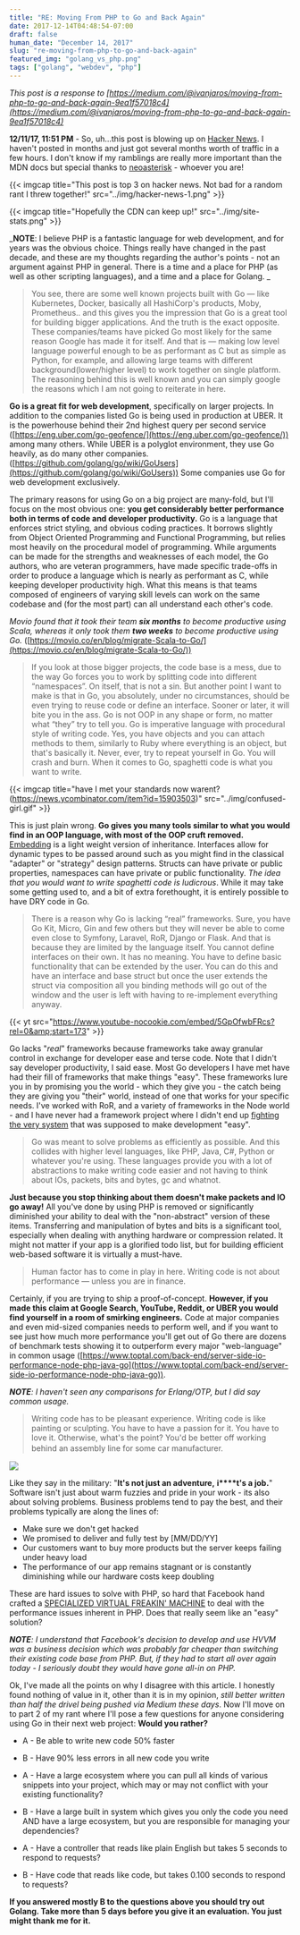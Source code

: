 ```yaml
---
title: "RE: Moving From PHP to Go and Back Again"
date: 2017-12-14T04:48:54-07:00
draft: false
human_date: "December 14, 2017"
slug: "re-moving-from-php-to-go-and-back-again"
featured_img: "golang_vs_php.png"
tags: ["golang", "webdev", "php"]
---
```



_This post is a response to [https://medium.com/@ivanjaros/moving-from-php-to-go-and-back-again-9ea1f57018c4](https://medium.com/@ivanjaros/moving-from-php-to-go-and-back-again-9ea1f57018c4)_

**12/11/17, 11:51 PM** - So, uh...this post is blowing up on [Hacker News](https://news.ycombinator.com/news). I haven't posted in months and just got several months worth of traffic in a few hours. I don't know if my ramblings are really more important than the MDN docs but special thanks to [neoasterisk](https://news.ycombinator.com/user?id=neoasterisk) - whoever you are! 


{{< imgcap title="This post is top 3 on hacker news. Not bad for a random rant I threw together!" src="../img/hacker-news-1.png" >}}

{{< imgcap title="Hopefully the CDN can keep up!" src="../img/site-stats.png" >}}

_**NOTE**: I believe PHP is a fantastic language for web development, and for years was the obvious choice. Things really have changed in the past decade, and these are my thoughts regarding the author's points - not an argument against PHP in general. There is a time and a place for PHP (as well as other scripting languages), and a time and a place for Golang. _ 


> You see, there are some well known projects built with Go — like Kubernetes, Docker, basically all HashiCorp's products, Moby, Prometheus.. and this gives you the impression that Go is a great tool for building bigger applications. And the truth is the exact opposite. These companies/teams have picked Go most likely for the same reason Google has made it for itself. And that is — making low level language powerful enough to be as performant as C but as simple as Python, for example, and allowing large teams with different background(lower/higher level) to work together on single platform. The reasoning behind this is well known and you can simply google the reasons which I am not going to reiterate in here.

**Go is a great fit for web development**, specifically on larger projects. In addition to the companies listed Go is being used in production at UBER. It is the powerhouse behind their 2nd highest query per second service ([https://eng.uber.com/go-geofence/](https://eng.uber.com/go-geofence/)) among many others. While UBER is a polyglot environment, they use Go heavily, as do many other companies. ([https://github.com/golang/go/wiki/GoUsers](https://github.com/golang/go/wiki/GoUsers)) Some companies use Go for web development exclusively. 

The primary reasons for using Go on a big project are many-fold, but I'll focus on the most obvious one: **you get considerably better performance both in terms of code and developer productivity.** Go is a language that enforces strict styling, and obvious coding practices. It borrows slightly from Object Oriented Programming and Functional Programming, but relies most heavily on the procedural model of programming. While arguments can be made for the strengths and weaknesses of each model, the Go authors, who are veteran programmers, have made specific trade-offs in order to produce a language which is nearly as performant as C, while keeping developer productivity high. What this means is that teams composed of engineers of varying skill levels can work on the same codebase and (for the most part) can all understand each other's code. 


_Movio found that it took their team **six months** to become productive using Scala, whereas it only took them **two weeks** to become productive using Go._ ([https://movio.co/en/blog/migrate-Scala-to-Go/](https://movio.co/en/blog/migrate-Scala-to-Go/))

> If you look at those bigger projects, the code base is a mess, due to the way Go forces you to work by splitting code into different “namespaces”. On itself, that is not a sin. But another point I want to make is that in Go, you absolutely, under no circumstances, should be even trying to reuse code or define an interface. Sooner or later, it will bite you in the ass. Go is not OOP in any shape or form, no matter what “they” try to tell you. Go is imperative language with procedural style of writing code. Yes, you have objects and you can attach methods to them, similarly to Ruby where everything is an object, but that's basically it. Never, ever, try to repeat yourself in Go. You will crash and burn. When it comes to Go, spaghetti code is what you want to write.

{{< imgcap title="have I met your standards now warent? (https://news.ycombinator.com/item?id=15903503)" src="../img/confused-girl.gif" >}}

This is just plain wrong. **Go gives you many tools similar to what you would find in an OOP language, with most of the OOP cruft removed.** [Embedding](https://golang.org/doc/effective_go.html#embedding) is a light weight version of inheritance. Interfaces allow for dynamic types to be passed around such as you might find in the classical "adapter" or "strategy" design patterns. Structs can have private or public properties, namespaces can have private or public functionality. _The idea that you would want to write spaghetti code is ludicrous_. While it may take some getting used to, and a bit of extra forethought, it is entirely possible to have DRY code in Go.

> There is a reason why Go is lacking “real” frameworks. Sure, you have Go Kit, Micro, Gin and few others but they will never be able to come even close to Symfony, Laravel, RoR, Django or Flask. And that is because they are limited by the language itself. You cannot define interfaces on their own. It has no meaning. You have to define basic functionality that can be extended by the user. You can do this and have an interface and base struct but once the user extends the struct via composition all you binding methods will go out of the window and the user is left with having to re-implement everything anyway.

{{< yt src="https://www.youtube-nocookie.com/embed/5GpOfwbFRcs?rel=0&amp;start=173" >}}


Go lacks "_real_" frameworks because frameworks take away granular control in exchange for developer ease and terse code. Note that I didn't say developer productivity, I said ease. Most Go developers I have met have had their fill of frameworks that make things "easy". These frameworks lure you in by promising you the world - which they give you - the catch being they are giving you "their" world, instead of one that works for your specific needs. I've worked with RoR, and a variety of frameworks in the Node world - and I have never had a framework project where I didn't end up [fighting the very system](http://blog.breakthru.solutions/10-tips-web-developer-designer/) that was supposed to make development "easy".

> Go was meant to solve problems as efficiently as possible. And this collides with higher level languages, like PHP, Java, C#, Python or whatever you're using. These languages provide you with a lot of abstractions to make writing code easier and not having to think about IOs, packets, bits and bytes, gc and whatnot.

**Just because you stop thinking about them doesn't make packets and IO go away!** All you've done by using PHP is removed or significantly diminished your ability to deal with the "non-abstract" version of these items. Transferring and manipulation of bytes and bits is a significant tool, especially when dealing with anything hardware or compression related. It might not matter if your app is a glorified todo list, but for building efficient web-based software it is virtually a must-have.

> Human factor has to come in play in here. Writing code is not about performance — unless you are in finance.

Certainly, if you are trying to ship a proof-of-concept. **However, if you made this claim at Google Search, YouTube, Reddit, or UBER you would find yourself in a room of smirking engineers.** Code at major companies and even mid-sized companies needs to perform well, and if you want to see just how much more performance you'll get out of Go there are dozens of benchmark tests showing it to outperform every major "web-language" in common usage ([https://www.toptal.com/back-end/server-side-io-performance-node-php-java-go](https://www.toptal.com/back-end/server-side-io-performance-node-php-java-go)).

_**NOTE**: I haven't seen any comparisons for Erlang/OTP, but I did say common usage._

> Writing code has to be pleasant experience. Writing code is like painting or sculpting. You have to have a passion for it. You have to love it. Otherwise, what's the point? You'd be better off working behind an assembly line for some car manufacturer.<span style="color: #424242; font-size: 16px;"> </span>

![](../img/navy-job-adventure.gif) 

Like they say in the military: "**It's not just an adventure,** **i****t's a job.**"   Software isn't just about warm fuzzies and pride in your work - its also about solving problems. Business problems tend to pay the best, and their problems typically are along the lines of:

* Make sure we don't get hacked
* We promised to deliver and fully test by [MM/DD/YY]
* Our customers want to buy more products but the server keeps failing under heavy load
* The performance of our app remains stagnant or is constantly diminishing while our hardware costs keep doubling

These are hard issues to solve with PHP, so hard that Facebook hand crafted a [SPECIALIZED VIRTUAL FREAKIN' MACHINE](https://hhvm.com/) to deal with the performance issues inherent in PHP. Does that really seem like an "easy" solution? 

_**NOTE**: I understand that Facebook's decision to develop and use HVVM was a business decision which was probably far cheaper than switching their existing code base from PHP. But, if they had to start all over again today - I seriously doubt they would have gone all-in on PHP._


Ok, I've made all the points on why I disagree with this article. I honestly found nothing of value in it, other than it is in my opinion, _still better written than half the drivel being pushed via Medium these days_. Now I'll move on to part 2 of my rant where I'll pose a few questions for anyone considering using Go in their next web project: **Would you rather?**

*   A - Be able to write new code 50% faster
*   B - Have 90% less errors in all new code you write

*   A - Have a large ecosystem where you can pull all kinds of various snippets into your project, which may or may not conflict with your existing functionality?
*   B - Have a large built in system which gives you only the code you need AND have a large ecosystem, but you are responsible for managing your dependencies?

*   A - Have a controller that reads like plain English but takes 5 seconds to respond to requests?
*   B - Have code that reads like code, but takes 0.100 seconds to respond to requests?

**If you answered mostly B to the questions above you should try out Golang. Take more than 5 days before you give it an evaluation. You just might thank me for it.**